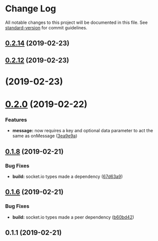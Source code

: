 # Change Log

All notable changes to this project will be documented in this file. See [standard-version](https://github.com/conventional-changelog/standard-version) for commit guidelines.

<a name="0.2.14"></a>
## [0.2.14](https://github.com/joshfeinsilber/blueboat-client/compare/v0.2.12...v0.2.14) (2019-02-23)



<a name="0.2.12"></a>
## [0.2.12](https://github.com/joshfeinsilber/blueboat-client/compare/v0.2.0...v0.2.12) (2019-02-23)



<a name=""></a>
# [](https://github.com/joshfeinsilber/blueboat-client/compare/v0.2.0...v) (2019-02-23)



<a name="0.2.0"></a>
# [0.2.0](https://github.com/joshfeinsilber/blueboat-client/compare/v0.1.8...v0.2.0) (2019-02-22)


### Features

* **message:** now requires a key and optional data parameter to act the same as onMessage ([3ea9e9a](https://github.com/joshfeinsilber/blueboat-client/commit/3ea9e9a))



<a name="0.1.8"></a>
## [0.1.8](https://github.com/joshfeinsilber/blueboat-client/compare/v0.1.6...v0.1.8) (2019-02-21)


### Bug Fixes

* **build:** socket.io types made a dependency ([67d63a9](https://github.com/joshfeinsilber/blueboat-client/commit/67d63a9))



<a name="0.1.6"></a>
## [0.1.6](https://github.com/joshfeinsilber/blueboat-client/compare/v0.1.3...v0.1.6) (2019-02-21)


### Bug Fixes

* **build:** socket.io types made a peer dependency ([b60bd42](https://github.com/joshfeinsilber/blueboat-client/commit/b60bd42))



<a name="0.1.1"></a>

## 0.1.1 (2019-02-21)
